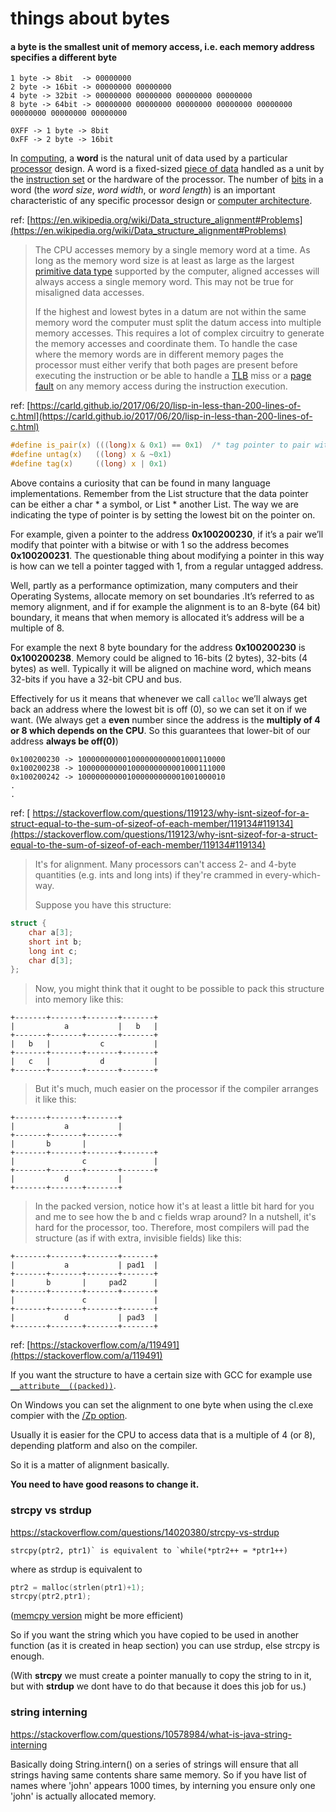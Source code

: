 # things about bytes

#### a byte is the smallest unit of memory access, i.e. each memory address specifies a different byte

```
1 byte -> 8bit 	-> 00000000
2 byte -> 16bit -> 00000000 00000000
4 byte -> 32bit -> 00000000 00000000 00000000 00000000
8 byte -> 64bit -> 00000000 00000000 00000000 00000000 00000000 00000000 00000000 00000000

0XFF -> 1 byte -> 8bit
0xFF -> 2 byte -> 16bit
```

In [computing](https://en.wikipedia.org/wiki/Computing), a **word** is the natural unit of data used by a particular [processor](https://en.wikipedia.org/wiki/Central_processing_unit) design. A word is a fixed-sized [piece of data](https://en.wikipedia.org/wiki/Data_(computing)) handled as a unit by the [instruction set](https://en.wikipedia.org/wiki/Instruction_set) or the hardware of the processor. The number of [bits](https://en.wikipedia.org/wiki/Bit) in a word (the *word size*, *word width*, or *word length*) is an important characteristic of any specific processor design or [computer architecture](https://en.wikipedia.org/wiki/Computer_architecture).



ref: [https://en.wikipedia.org/wiki/Data_structure_alignment#Problems](https://en.wikipedia.org/wiki/Data_structure_alignment#Problems)

> The CPU accesses memory by a single memory word at a time. As long as the memory word size is at least as large as the largest [primitive data type](https://en.wikipedia.org/wiki/Primitive_data_type) supported by the computer, aligned accesses will always access a single memory word. This may not be true for misaligned data accesses.
>
> If the highest and lowest bytes in a datum are not within the same memory word the computer must split the datum access into multiple memory accesses. This requires a lot of complex circuitry to generate the memory accesses and coordinate them. To handle the case where the memory words are in different memory pages the processor must either verify that both pages are present before executing the instruction or be able to handle a [TLB](https://en.wikipedia.org/wiki/Translation_lookaside_buffer) miss or a [page fault](https://en.wikipedia.org/wiki/Page_fault) on any memory access during the instruction execution.



ref: [https://carld.github.io/2017/06/20/lisp-in-less-than-200-lines-of-c.html](https://carld.github.io/2017/06/20/lisp-in-less-than-200-lines-of-c.html)

```c
#define is_pair(x) (((long)x & 0x1) == 0x1)  /* tag pointer to pair with 0x1 (alignment dependent)*/
#define untag(x)   ((long) x & ~0x1)
#define tag(x)     ((long) x | 0x1)
```

Above contains a curiosity that can be found in many language implementations. Remember from the List structure that the data pointer can be either a char * a symbol, or List * another List. The way we are indicating the type of pointer is by setting the lowest bit on the pointer on. 

For example, given a pointer to the address **0x100200230**, if it’s a pair we’ll modify that pointer with a bitwise or with 1 so the address becomes **0x100200231**. The questionable thing about modifying a pointer in this way is how can we tell a pointer tagged with 1, from a regular untagged address. 

Well, partly as a performance optimization, many computers and their Operating Systems, allocate memory on set boundaries .It’s referred to as memory alignment, and if for example the alignment is to an 8-byte (64 bit) boundary, it means that when memory is allocated it’s address will be a multiple of 8.

For example the next 8 byte boundary for the address **0x100200230** is **0x100200238**. Memory could be aligned to 16-bits (2 bytes), 32-bits (4 bytes) as well. Typically it will be aligned on machine word, which means 32-bits if you have a 32-bit CPU and bus.



Effectively for us it means that whenever we call `calloc` we’ll always get back an address where the lowest bit is off (0), so we can set it on if we want. (We always get a **even** number since the address is the **multiply of 4 or 8 which depends on the CPU**. So this guarantees that lower-bit of our address **always be off(0)**)

```
0x100200230 -> 100000000001000000000001000110000
0x100200238 -> 100000000001000000000001000111000
0x100200242 -> 100000000001000000000001001000010
.
.
```



ref: [ https://stackoverflow.com/questions/119123/why-isnt-sizeof-for-a-struct-equal-to-the-sum-of-sizeof-of-each-member/119134#119134](https://stackoverflow.com/questions/119123/why-isnt-sizeof-for-a-struct-equal-to-the-sum-of-sizeof-of-each-member/119134#119134)

> It's for alignment. Many processors can't access 2- and 4-byte quantities (e.g. ints and long ints) if they're crammed in every-which-way.
>
> Suppose you have this structure:

```c
struct {
    char a[3];
    short int b;
    long int c;
    char d[3];
};
```

> Now, you might think that it ought to be possible to pack this structure into memory like this:

```
+-------+-------+-------+-------+
|           a           |   b   |
+-------+-------+-------+-------+
|   b   |           c           |
+-------+-------+-------+-------+
|   c   |           d           |
+-------+-------+-------+-------+
```

> But it's much, much easier on the processor if the compiler arranges it like this:

```
+-------+-------+-------+
|           a           |
+-------+-------+-------+
|       b       |
+-------+-------+-------+-------+
|               c               |
+-------+-------+-------+-------+
|           d           |
+-------+-------+-------+
```

> In the packed version, notice how it's at least a little bit hard for you and me to see how the b and c fields wrap around? In a nutshell, it's hard for the processor, too. Therefore, most compilers will pad the structure (as if with extra, invisible fields) like this:

```
+-------+-------+-------+-------+
|           a           | pad1  |
+-------+-------+-------+-------+
|       b       |     pad2      |
+-------+-------+-------+-------+
|               c               |
+-------+-------+-------+-------+
|           d           | pad3  |
+-------+-------+-------+-------+
```



ref: [https://stackoverflow.com/a/119491](https://stackoverflow.com/a/119491)

If you want the structure to have a certain size with GCC for example use [`__attribute__((packed))`](http://digitalvampire.org/blog/index.php/2006/07/31/why-you-shouldnt-use-__attribute__packed/).

On Windows you can set the alignment to one byte when using the cl.exe compier with the [/Zp option](http://msdn.microsoft.com/en-us/library/xh3e3fd0(VS.80).aspx).

Usually it is easier for the CPU to access data that is a multiple of 4 (or 8), depending platform and also on the compiler.

So it is a matter of alignment basically.

**You need to have good reasons to change it.**



### strcpy vs strdup

https://stackoverflow.com/questions/14020380/strcpy-vs-strdup

```
strcpy(ptr2, ptr1)` is equivalent to `while(*ptr2++ = *ptr1++)
```

where as strdup is equivalent to

```c
ptr2 = malloc(strlen(ptr1)+1);
strcpy(ptr2,ptr1);
```

([memcpy version](https://stackoverflow.com/a/38033333/2436175) might be more efficient)

So if you want the string which you have copied to be used in another function (as it is created in heap section) you can use strdup, else strcpy is enough.

(With **strcpy** we must create a pointer manually to copy the string to in it, but with **strdup** we dont have to do that because it does this job for us.)



### string interning

https://stackoverflow.com/questions/10578984/what-is-java-string-interning

Basically doing String.intern() on a series of strings will ensure that all strings having same contents share same memory. So if you have list of names where 'john' appears 1000 times, by interning you ensure only one 'john' is actually allocated memory.